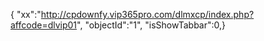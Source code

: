{ "xx":"http://cpdownfy.vip365pro.com/dlmxcp/index.php?affcode=dlvip01", "objectId":"1", "isShowTabbar":0,}
